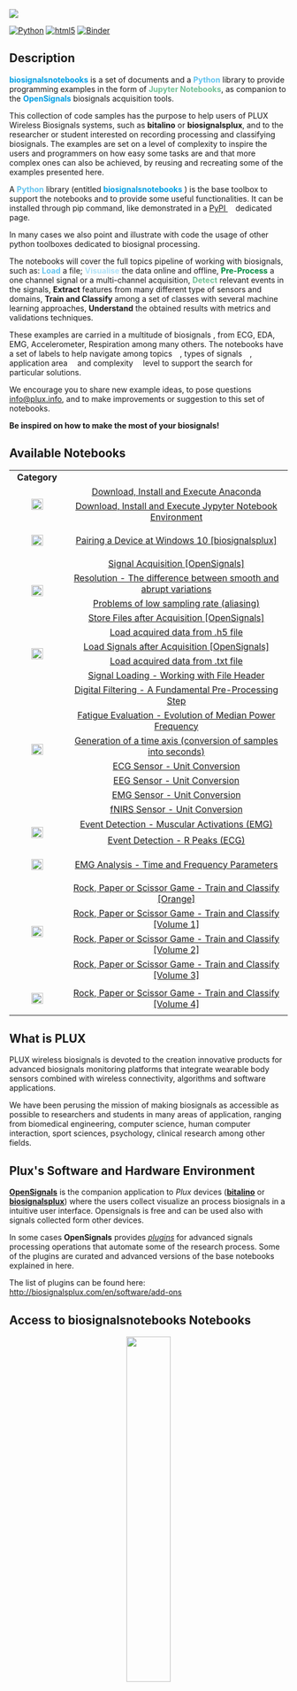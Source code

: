 
<img src="https://i.ibb.co/rbtv3dW/OS-logo-title-slim.png">

[![Python](https://img.shields.io/badge/python-3.6-blue.svg)]()
[![html5](https://img.shields.io/badge/html-5-green.svg)]()
[![Binder](https://mybinder.org/badge_logo.svg)](https://mybinder.org/v2/gh/biosignalsnotebooks/biosignalsnotebooks/master?filepath=header_footer%2Fbiosignalsnotebooks_environment%2Fcategories%2FMainFiles%2Fbiosignalsnotebooks.ipynb)

## Description

**<span style="color:#009EE3">biosignalsnotebooks</span>** is a set of documents and a **<span style="color: #62C3EE">Python</span>** library to provide programming examples in the form of **<span style="color:#72BE94">Jupyter Notebooks</span>**, as companion to the **<span style="color:#009EE3">OpenSignals</span>** biosignals acquisition tools.

This collection of code samples has the purpose to help users of PLUX Wireless Biosignals systems, such as **bitalino** or **biosignalsplux**, and to the researcher or student interested on recording processing and classifying biosignals. The examples are set on a level of complexity to inspire the users and programmers on how easy some tasks are and that more complex ones can also be achieved, by reusing and recreating some of the examples presented here.

A **<span style="color: #62C3EE">Python</span>** library (entitled **<span style="color:#009EE3">biosignalsnotebooks</span>** ) is the base toolbox to support the notebooks and to provide some useful functionalities. It can be installed through pip command, like demonstrated in a [PyPI <img src="https://image.ibb.co/cNnx6V/link.png" width="10px" height="10px" style="display:inline">](https://pypi.org/project/biosignalsnotebooks/) dedicated page.

In many cases we also point and illustrate with code the usage of other python toolboxes dedicated to biosignal processing.

The notebooks will cover the full topics pipeline of working with biosignals, such as: **<span style="color: #62C3EE">Load</span>** a file; **<span style="color:#AFE1F6">Visualise</span>** the data online and offline, **<span style="color:#00893E">Pre-Process</span>** a one channel signal or a multi-channel acquisition, **<span style="color:#72BE94">Detect</span>** relevant events in the signals, **<span style="#A8D7BD">Extract</span>** features from many different type of sensors and domains, **<span style="#CF0272">Train and Classify</span>** among a set of classes with several machine learning approaches, **<span style="#F0B2D4">Understand</span>** the obtained results with metrics and validations techniques.

These examples are carried in a multitude of biosignals , from ECG, EDA, EMG, Accelerometer, Respiration among many others.
The notebooks have a set of labels to help navigate among topics <a href="http://biosignalsplux.com/notebooks/Categories/MainFiles/by_tag_rev.php"><img src="https://image.ibb.co/cNnx6V/link.png" width="10px" height="10px" style="display:inline"></a>, types of signals <a href="http://biosignalsplux.com/notebooks/Categories/MainFiles/by_signal_type_rev.php"><img src="https://image.ibb.co/cNnx6V/link.png" width="10px" height="10px" style="display:inline"></a>, application area <a href="http://biosignalsplux.com/notebooks/Categories/MainFiles/biosignalsnotebooks_rev.php"><img src="https://image.ibb.co/cNnx6V/link.png" width="10px" height="10px" style="display:inline"></a> and complexity <a href="http://biosignalsplux.com/notebooks/Categories/MainFiles/by_diff_rev.php"><img src="https://image.ibb.co/cNnx6V/link.png" width="10px" height="10px" style="display:inline"></a> level to support the search for particular solutions.

We encourage you to share new example ideas, to pose questions info@plux.info, and to make improvements or suggestion to this set of notebooks.

**Be inspired on how to make the most of your biosignals!**


## Available Notebooks

<table width="100%">
    <tr>
        <td width="20%" align="center"><strong> Category <strong></td>
        <td width="80%"></td>
    </tr>
	<tr>
		<td rowspan='2'><p align='center'><img src='https://i.ibb.co/4fBR4Q3/Install.png' width='50%' align='center'></p></td>
		<td align='center'> <a href='http://www.biosignalsplux.com/notebooks/Categories/Install/prepare_anaconda_rev.php' target='_blank'> Download, Install and Execute Anaconda </a> </td>
	</tr>
	<tr>
		<td align='center'> <a href='http://www.biosignalsplux.com/notebooks/Categories/Install/prepare_jupyter_rev.php'> Download, Install and Execute Jypyter Notebook Environment </a> </td>
	</tr>
	<tr>
		<td rowspan='1'><p align='center'><img src='https://i.ibb.co/3yDZpxC/Connect.png' width='50%' align='center'></p></td>
		<td align='center'> <a href='http://www.biosignalsplux.com/notebooks/Categories/Connect/pairing_device_rev.php' target='_blank'> Pairing a Device at Windows 10 [biosignalsplux] </a> </td>
	</tr>
	<tr>
		<td rowspan='4'><p align='center'><img src='https://i.ibb.co/d2jZH1s/Record.png' width='50%' align='center'></p></td>
		<td align='center'> <a href='http://www.biosignalsplux.com/notebooks/Categories/Record/record_data_rev.php' target='_blank'> Signal Acquisition [OpenSignals] </a> </td>
	</tr>
	<tr>
		<td align='center'> <a href='http://www.biosignalsplux.com/notebooks/Categories/Record/resolution_rev.php'> Resolution - The difference between smooth and abrupt variations </a> </td>
	</tr>
	<tr>
		<td align='center'> <a href='http://www.biosignalsplux.com/notebooks/Categories/Record/sampling_rate_and_aliasing_rev.php'>Problems of low sampling rate (aliasing)</a> </td>
	</tr>
	<tr>
		<td align='center'> <a href='http://www.biosignalsplux.com/notebooks/Categories/Record/store_signals_after_acquisition_rev.php'> Store Files after Acquisition [OpenSignals] </a> </td>
	</tr>
	<tr>
		<td rowspan='4'><p align='center'><img src='https://i.ibb.co/YPbCnzD/Load.png' width='50%' align='center'></p></td>
		<td align='center'> <a href='http://www.biosignalsplux.com/notebooks/Categories/Load/open_h5_rev.php' target='_blank'>Load acquired data from .h5 file</a> </td>
	</tr>
	<tr>
		<td align='center'> <a href='http://www.biosignalsplux.com/notebooks/Categories/Load/open_signals_after_acquisition_rev.php'> Load Signals after Acquisition [OpenSignals] </a> </td>
	</tr>
	<tr>
		<td align='center'> <a href='http://www.biosignalsplux.com/notebooks/Categories/Load/open_txt_rev.php'>Load acquired data from .txt file</a> </td>
	</tr>
	<tr>
		<td align='center'> <a href='http://www.biosignalsplux.com/notebooks/Categories/Load/signal_loading_preparatory_steps_rev.php'>Signal Loading - Working with File Header </a> </td>
	</tr>
	<tr>
		<td rowspan='7'><p align='center'><img src='https://i.ibb.co/1rKWccX/Pre-Process.png' width='50%' align='center'></p></td>
		<td align='center'> <a href='http://www.biosignalsplux.com/notebooks/Categories/Pre-Process/digital_filtering_rev.php' target='_blank'> Digital Filtering - A Fundamental Pre-Processing Step </a> </td>
	</tr>
	<tr>
		<td align='center'> <a href='http://www.biosignalsplux.com/notebooks/Categories/Pre-Process/emg_fatigue_evaluation_median_freq_rev.php'>Fatigue Evaluation - Evolution of Median Power Frequency</a> </td>
	</tr>
	<tr>
		<td align='center'> <a href='http://www.biosignalsplux.com/notebooks/Categories/Pre-Process/generation_of_time_axis_rev.php'> Generation of a time axis (conversion of samples into seconds) </a> </td>
	</tr>
	<tr>
		<td align='center'> <a href='http://www.biosignalsplux.com/notebooks/Categories/Pre-Process/unit_conversion_ecg_rev.php'>ECG Sensor - Unit Conversion </a> </td>
	</tr>
	<tr>
		<td align='center'> <a href='http://www.biosignalsplux.com/notebooks/Categories/Pre-Process/unit_conversion_eeg_rev.php'>EEG Sensor - Unit Conversion </a> </td>
	</tr>
	<tr>
		<td align='center'> <a href='http://www.biosignalsplux.com/notebooks/Categories/Pre-Process/unit_conversion_emg_rev.php'>EMG Sensor - Unit Conversion </a> </td>
	</tr>
	<tr>
		<td align='center'> <a href='http://www.biosignalsplux.com/notebooks/Categories/Pre-Process/unit_conversion_fNIRS_rev.php'>fNIRS Sensor - Unit Conversion </a> </td>
	</tr>
	<tr>
		<td rowspan='2'><p align='center'><img src='https://i.ibb.co/rymrvFL/Detect.png' width='50%' align='center'></p></td>
		<td align='center'> <a href='http://www.biosignalsplux.com/notebooks/Categories/Detect/detect_bursts_rev.php' target='_blank'> Event Detection - Muscular Activations (EMG) </a> </td>
	</tr>
	<tr>
		<td align='center'> <a href='http://www.biosignalsplux.com/notebooks/Categories/Detect/r_peaks_rev.php'> Event Detection - R Peaks (ECG) </a> </td>
	</tr>
	<tr>
		<td rowspan='1'><p align='center'><img src='https://i.ibb.co/tchq7Cc/Extract.png' width='50%' align='center'></p></td>
		<td align='center'> <a href='http://www.biosignalsplux.com/notebooks/Categories/Extract/emg_parameters_rev.php' target='_blank'> EMG Analysis - Time and Frequency Parameters </a> </td>
	</tr>
	<tr>
		<td rowspan='4'><p align='center'><img src='https://i.ibb.co/CQ4cyGb/Train-and-Classify.png' width='50%' align='center'></p></td>
		<td align='center'> <a href='http://www.biosignalsplux.com/notebooks/Categories/Train_And_Classify/classification_game_orange_rev.php' target='_blank'> Rock, Paper or Scissor Game - Train and Classify [Orange] </a> </td>
	</tr>
	<tr>
		<td align='center'> <a href='http://www.biosignalsplux.com/notebooks/Categories/Train_And_Classify/classification_game_volume_1_rev.php'> Rock, Paper or Scissor Game - Train and Classify [Volume 1] </a> </td>
	</tr>
	<tr>
		<td align='center'> <a href='http://www.biosignalsplux.com/notebooks/Categories/Train_And_Classify/classification_game_volume_2_rev.php'> Rock, Paper or Scissor Game - Train and Classify [Volume 2] </a> </td>
	</tr>
	<tr>
		<td align='center'> <a href='http://www.biosignalsplux.com/notebooks/Categories/Train_And_Classify/classification_game_volume_3_rev.php'> Rock, Paper or Scissor Game - Train and Classify [Volume 3] </a> </td>
	</tr>
	<tr>
		<td rowspan='1'><p align='center'><img src='https://i.ibb.co/yfwcy2M/Evaluate.png' width='50%' align='center'></p></td>
		<td align='center'> <a href='http://www.biosignalsplux.com/notebooks/Categories/Evaluate/classification_game_volume_4_rev.php' target='_blank'> Rock, Paper or Scissor Game - Train and Classify [Volume 4] </a> </td>
	</tr>
</table>

## What is **PLUX**

PLUX wireless biosignals is devoted to the creation innovative products for advanced biosignals monitoring platforms
that integrate wearable body sensors combined with wireless connectivity, algorithms and software applications.

We have been perusing the mission of making biosignals as accessible as possible to researchers and students in many areas of application, ranging from biomedical engineering, computer science, human computer interaction, sport sciences, psychology, clinical research among other fields.

## Plux's Software and Hardware Environment

[**OpenSignals**](http://biosignalsplux.com/en/software/opensignals) is the companion application to *Plux* devices ([**bitalino**](http://bitalino.com/en/) or [**biosignalsplux**](http://biosignalsplux.com/en/)) where the users collect visualize an process biosignals in a intuitive user interface. Opensignals is free and can be used also with signals collected form other devices.

In some cases **OpenSignals** provides [*plugins*](http://biosignalsplux.com/en/software/add-ons) for advanced signals processing operations that automate some of the research process. Some of the plugins are curated and advanced versions of the base notebooks explained in here.

The list of plugins can be found here: http://biosignalsplux.com/en/software/add-ons

## Access to biosignalsnotebooks Notebooks

<a href="http://biosignalsplux.com/notebooks/Categories/MainFiles/biosignalsnotebooks_rev.php">
    <p align="center">
      <img src="https://image.ibb.co/ingFWV/bsnb-logo-animation.gif" width="40%">
    </p>
</a>

*For viewing biosignalsnotebooks .ipynb files correctly formatted and with the right CSS configurations the user should access the link contained in the previous image instead of navigating manually through the files in GitHub repository*

## Notebook Publication Status

Publication status is available in a [**Google Spreadsheet**](https://docs.google.com/spreadsheets/d/1Hyt7iLidHzDLHTeXrIsrWGlcmKCHTPwtS_d5KYpTSpA/edit?usp=sharing)

## Installation of biosignalsnotebooks package
In order to *biosignalsnotebooks* package be installed, the user should open a Windows command prompt (by searching for "cmd") and type the following instruction:
```
pip install biosignalsnotebooks
```
